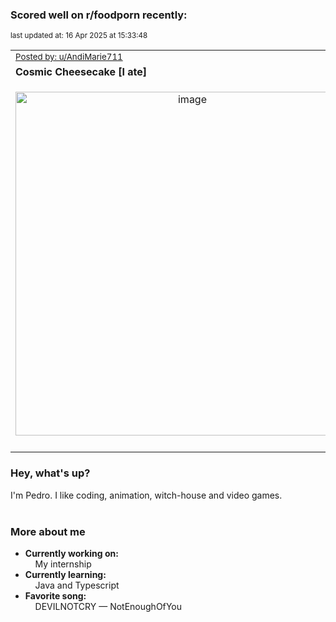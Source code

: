 ### Scored well on r/foodporn recently:

<p align="left"><sub>last updated at: 16 Apr 2025 at 15:33:48</sub></p>

|   |
| --- |
| <sub>[Posted by: u/AndiMarie711][source]</sub> |
| **Cosmic Cheesecake [I ate]** | 
|<p align="center"> <img alt="image" src="https://i.redd.it/zb69dfn3shse1.jpeg" width="550" /> </p>|
|   |

### Hey, what's up?

I'm Pedro. I like coding, animation, witch-house and video games.<br><br>

### More about me
- **Currently working on:**  
&nbsp;&nbsp;&nbsp;&nbsp;My internship
- **Currently learning:**  
&nbsp;&nbsp;&nbsp;&nbsp;Java and Typescript
- **Favorite song:**  
&nbsp;&nbsp;&nbsp;&nbsp;DEVILNOTCRY — NotEnoughOfYou<br><br>

  



  
  
  
[linkedin]: https://linkedin.com/in/pedro-h-r-gomes-8a487b14a/
[gmail]: mailto:pilique11@gmail.com
[source]: https://reddit.com/r/FoodPorn/comments/1jq0spm/cosmic_cheesecake_i_ate/
[redditAPI]: https://www.reddit.com/dev/api/